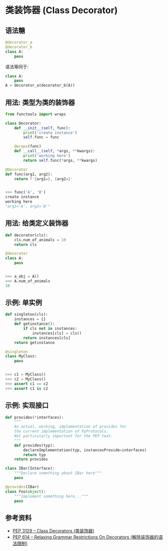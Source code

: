 # 类装饰器 (Class Decorator)

## 语法糖

```python
@decorator_a
@decorator_b
class A:
    pass
```

语法等同于:

```python
class A:
    pass
A = decorator_a(decorator_b(A))
```

## 用法: 类型为类的装饰器

```python
from functools import wraps

class Decorator:
    def __init__(self, func):
        print('create instance')
        self.func = func

    @wraps(func)
    def __call__(self, *args, **kwargs):
        print('working here')
        return self.func(*args, **kwargs)

@Decorator
def func(arg1, arg2):
    return f'{arg1=}, {arg2=}'


>>> func('A', 'B')
create instance
working here
"arg1='A', arg2='B'"
```

## 用法: 给类定义装饰器

```python
def decorator(cls):
    cls.num_of_animals = 10
    return cls

@decorater
class A:
    pass


>>> a_obj = A()
>>> A.num_of_animals
10
```

## 示例: 单实例

```python
def singleton(cls):
    instances = {}
    def getinstance():
        if cls not in instances:
            instances[cls] = cls()
        return instances[cls]
    return getinstance

@singleton
class MyClass:
    pass


>>> c1 = MyClass()
>>> c2 = MyClass()
>>> assert c1 == c2
>>> assert c1 is c2
```

## 示例: 实现接口

```python
def provides(*interfaces):
    """
    An actual, working, implementation of provides for
    the current implementation of PyProtocols.
    Not particularly important for the PEP text.
    """
    def provides(typ):
        declareImplementation(typ, instancesProvide=interfaces)
        return typ
    return provides

class IBar(Interface):
    """Declare something about IBar here"""
    pass

@provides(IBar)
class Foo(object):
    """Implement something here..."""
    pass
```

## 参考资料

- [PEP 3129 – Class Decorators (类装饰器)](https://peps.python.org/pep-3129/)
- [PEP 614 – Relaxing Grammar Restrictions On Decorators (解除装饰器的语法限制)](https://peps.python.org/pep-0614/)
